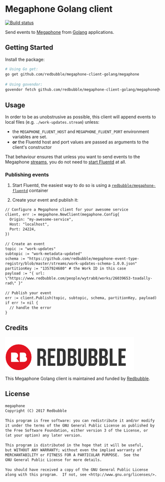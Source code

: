 Megaphone Golang client
=======================

[![Build status](https://badge.buildkite.com/8d56deb25d44956e5628dcae206230d344dbb16ca1798f7bd9.svg?branch=master)](https://buildkite.com/redbubble/megaphone-client-golang)

Send events to [Megaphone][megaphone] from [Golang][golang] applications.

  [megaphone]: https://github.com/redbubble/megaphone
  [golang]: https://golang.org/

Getting Started
---------------

Install the package:

```bash
# Using Go get:
go get github.com/redbubble/megaphone-client-golang/megaphone

# Using govendor:
govendor fetch github.com/redbubble/megaphone-client-golang/megaphone@v1
```

Usage
-----

In order to be as unobstrusive as possible, this client will append events to local files (e.g. `./work-updates.stream`) unless:

- the `MEGAPHONE_FLUENT_HOST` and `MEGAPHONE_FLUENT_PORT` environment variables are set.
- **or** the Fluentd host and port values are passed as arguments to the client's constructor

That behaviour ensures that unless you want to send events to the Megaphone [streams][stream], you do not need to [start Fluentd][megaphone-fluentd] at all.

  [stream]: https://github.com/redbubble/com/megaphone#stream
  [megaphone-fluentd]: https://github.com/redbubble/megaphone-fluentd-container

### Publishing events

1. Start Fluentd, the easiest way to do so is using a [`redbubble/megaphone-fluentd`][megaphone-fluentd] container

1. Create your event and publish it:

```golang
// Configure a Megaphone client for your awesome service
client, err := megaphone.NewClient(megaphone.Config{
  Origin: "my-awesome-service",
  Host: "localhost",
  Port: 24224,
})

// Create an event
topic := "work-updates"
subtopic := "work-metadata-updated"
schema := "https://github.com/redbubble/megaphone-event-type-registry/blob/master/streams/work-updates-schema-1.0.0.json"
partitionKey := "1357924680" # the Work ID in this case
payload := "{ url: \"https://www.redbubble.com/people/wytrab8/works/26039653-toadally-rad\" }"

// Publish your event
err := client.Publish(topic, subtopic, schema, partitionKey, payload)
if err != nil {
  // handle the error
}
```

Credits
-------

[![](doc/redbubble.png)][redbubble]

This Megaphone Golang client is maintained and funded by [Redbubble][redbubble].

  [redbubble]: https://www.redbubble.com

License
-------

    megaphone
    Copyright (C) 2017 Redbubble

    This program is free software: you can redistribute it and/or modify
    it under the terms of the GNU General Public License as published by
    the Free Software Foundation, either version 3 of the License, or
    (at your option) any later version.

    This program is distributed in the hope that it will be useful,
    but WITHOUT ANY WARRANTY; without even the implied warranty of
    MERCHANTABILITY or FITNESS FOR A PARTICULAR PURPOSE.  See the
    GNU General Public License for more details.

    You should have received a copy of the GNU General Public License
    along with this program.  If not, see <http://www.gnu.org/licenses/>.
